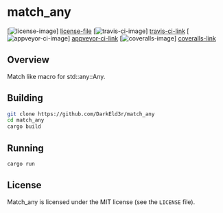 # match_any

[![license-image][]] [license-file]
[![travis-ci-image][]] [travis-ci-link]
[![appveyor-ci-image][]] [appveyor-ci-link]
[![coveralls-image][]] [coveralls-link]

## Overview

Match like macro for std::any::Any.

## Building

```sh
git clone https://github.com/DarkEld3r/match_any
cd match_any
cargo build
```
## Running

```sh
cargo run
```

## License

Match_any is licensed under the MIT license (see the `LICENSE` file).

[travis-ci-image]: https://travis-ci.org/DarkEld3r/match_any.png?branch=master
[travis-ci-link]: https://travis-ci.org/DarkEld3r/match_any
[appveyor-ci-image]: https://ci.appveyor.com/api/projects/status/jp11knq37hosf529/branch/master?svg=true
[appveyor-ci-link]: https://ci.appveyor.com/project/DarkEld3r/match_any
[license-image]: http://img.shields.io/badge/license-MIT-blue.svg
[license-file]: https://github.com/DarkEld3r/match_any/blob/master/LICENSE
[coveralls-image]: https://coveralls.io/repos/github/DarkEld3r/match_any/badge.svg?branch=master
[coveralls-link]: https://coveralls.io/github/DarkEld3r/match_any?branch=master
